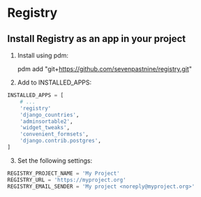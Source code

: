 # Registry

## Install Registry as an app in your project

1. Install using pdm:

    pdm add "git+https://github.com/sevenpastnine/registry.git"

2. Add to INSTALLED_APPS:

```python
INSTALLED_APPS = [
    # ...
    'registry'
    'django_countries',
    'adminsortable2',
    'widget_tweaks',
    'convenient_formsets',
    'django.contrib.postgres',
]
```

3. Set the following settings:

```python
REGISTRY_PROJECT_NAME = 'My Project'
REGISTRY_URL = 'https://myproject.org'
REGISTRY_EMAIL_SENDER = 'My project <noreply@myproject.org>'
```
